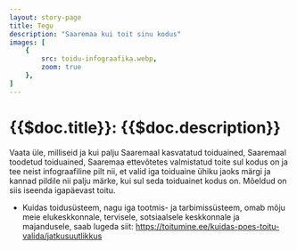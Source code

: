 ```yaml
---
layout: story-page
title: Tegu
description: "Saaremaa kui toit sinu kodus"
images: [
    {
        src: toidu-infograafika.webp,
        zoom: true
    },
]
---
```


# {{$doc.title}}: {{$doc.description}}

Vaata üle, milliseid ja kui palju Saaremaal kasvatatud toiduained, Saaremaal toodetud toiduained, Saaremaa ettevõtetes valmistatud toite sul kodus on ja tee neist infograafiline pilt nii, et valid iga toiduaine ühiku jaoks märgi ja kannad pildile nii palju märke, kui sul seda toiduainet kodus on. Mõeldud on siis iseenda igapäevast toitu.

<!-- - kohaliku taluniku mahekartul (25 kg) 1 = 1 kg
- siig (1,5 purki äkisena) 1 = 1 kala
- kohalikust metsasaaduste FB grupist ostetud ja ise marineeritud männiriisikad (6 purki) ja kuuseriisikad (4 purki) 1 = 0.5 l purk
- enda korjatud ja kuivatatud lehterkukeseened (2 Castello pitsa karbi täit) 1 = 1 Castello pitsa karbi täis
- MoSaaremaa või (1 pakk) 1 = 1 pakk
- Nooda Mare kohupiim (0.5 l karp)
- MoMari pihlamarmelaadid šokolaadis (0.25 pakki, 0.75 on ära söödud)
- MoSaaremaa “Edam” juust (1 pakk) 1 = 1 pakk
- mustikad (sügavkülmas, õpilase Arneku käest ostsin) 1 = 3 liitrine külmutuskott
- metsmaasikad (tütar korjas vanaema-vanaisa vandiraijujate maalt) 1 = 0,5 l külmutuskott
- õunalõhn kuuris (sest hiired ja rotid sõid kasti tühjaks) 1 = 1 minut lõhnatundmist
- moosid, salatid, kastmed (FB grupist oma aia õunte vastu vahetatud, 7 purki) 1 = 0,5 l purk
- munad (ämma töökaaslaelt, 1 karp) 1 = 1 karp -->


<details-wrapper summary="Lisaks">

- Kuidas toidusüsteem, nagu iga tootmis- ja tarbimissüsteem, omab mõju meie elukeskkonnale, tervisele, sotsiaalsele keskkonnale ja majandusele, saab lugeda siit: https://toitumine.ee/kuidas-poes-toitu-valida/jatkusuutlikkus

</details-wrapper>


